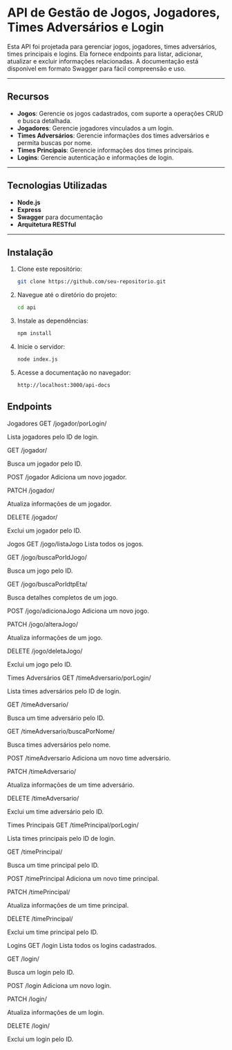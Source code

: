 # API de Gestão de Jogos, Jogadores, Times Adversários e Login

Esta API foi projetada para gerenciar jogos, jogadores, times adversários, times principais e logins. Ela fornece endpoints para listar, adicionar, atualizar e excluir informações relacionadas. A documentação está disponível em formato Swagger para fácil compreensão e uso.

---

## **Recursos**

- **Jogos**: Gerencie os jogos cadastrados, com suporte a operações CRUD e busca detalhada.
- **Jogadores**: Gerencie jogadores vinculados a um login.
- **Times Adversários**: Gerencie informações dos times adversários e permita buscas por nome.
- **Times Principais**: Gerencie informações dos times principais.
- **Logins**: Gerencie autenticação e informações de login.

---

## **Tecnologias Utilizadas**

- **Node.js**
- **Express**
- **Swagger** para documentação
- **Arquitetura RESTful**

---

## **Instalação**

1. Clone este repositório:
   ```bash
   git clone https://github.com/seu-repositorio.git

2. Navegue até o diretório do projeto:
   ```bash
   cd api

3. Instale as dependências:
   ```bash
   npm install

4. Inicie o servidor:
   ```bash
   node index.js

5. Acesse a documentação no navegador:
   ```bash
   http://localhost:3000/api-docs


## **Endpoints**
Jogadores
GET /jogador/porLogin/

Lista jogadores pelo ID de login.

GET /jogador/

Busca um jogador pelo ID.

POST /jogador
Adiciona um novo jogador.

PATCH /jogador/

Atualiza informações de um jogador.

DELETE /jogador/

Exclui um jogador pelo ID.

Jogos
GET /jogo/listaJogo
Lista todos os jogos.

GET /jogo/buscaPorIdJogo/

Busca um jogo pelo ID.

GET /jogo/buscaPorIdtpEta/

Busca detalhes completos de um jogo.

POST /jogo/adicionaJogo
Adiciona um novo jogo.

PATCH /jogo/alteraJogo/

Atualiza informações de um jogo.

DELETE /jogo/deletaJogo/

Exclui um jogo pelo ID.

Times Adversários
GET /timeAdversario/porLogin/

Lista times adversários pelo ID de login.

GET /timeAdversario/

Busca um time adversário pelo ID.

GET /timeAdversario/buscaPorNome/

Busca times adversários pelo nome.

POST /timeAdversario
Adiciona um novo time adversário.

PATCH /timeAdversario/

Atualiza informações de um time adversário.

DELETE /timeAdversario/

Exclui um time adversário pelo ID.

Times Principais
GET /timePrincipal/porLogin/

Lista times principais pelo ID de login.

GET /timePrincipal/

Busca um time principal pelo ID.

POST /timePrincipal
Adiciona um novo time principal.

PATCH /timePrincipal/

Atualiza informações de um time principal.

DELETE /timePrincipal/

Exclui um time principal pelo ID.

Logins
GET /login
Lista todos os logins cadastrados.

GET /login/

Busca um login pelo ID.

POST /login
Adiciona um novo login.

PATCH /login/

Atualiza informações de um login.

DELETE /login/

Exclui um login pelo ID.